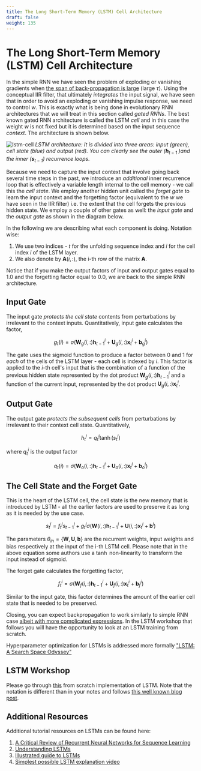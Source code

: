 ```yaml
---
title: The Long Short-Term Memory (LSTM) Cell Architecture
draft: false
weight: 135
---
```


# The Long Short-Term Memory (LSTM) Cell Architecture

In the simple RNN we have seen the problem of exploding or vanishing gradients when [the span of back-propagation is large](http://ai.dinfo.unifi.it/paolo//ps/tnn-94-gradient.pdf) (large $\tau$). Using the conceptual IIR filter, that ultimately _integrates_ the input signal, we have seen that in order to avoid an exploding or vanishing impulse response, we need to control $w$. This is exactly what is being done in evolutionary RNN architectures that we will treat in this section called _gated RNNs_. The best known gated RNN architecture is called the LSTM _cell_ and in this case the weight $w$ is not fixed but it is determined based on the input sequence _context_. The architecture is shown below. 

![lstm-cell](images/rnn-LSTM.png)
*LSTM architecture: It is divided into three areas: input (green), cell state (blue) and output (red). You can clearly see the outer ($\mathbf h_{t-1}$ )and the inner ($\mathbf s_{t-1}$) recurrence loops.*

Because we need to capture the input context that involve going back several time steps in the past, we introduce an _additional_ inner recurrence loop that is effectively a variable length internal to the cell memory - we call this the _cell state_.  We employ another hidden unit called the _forget gate_  to learn the input context and the forgetting factor (equivalent to the $w$ we have seen in the IIR filter) i.e. the extent that the cell forgets the previous hidden state. We employ a couple of other gates as well: the _input gate_ and the _output gate_ as shown in the diagram below. 

In the following we are describing what each component is doing. Notation wise:

1. We use two indices - $t$ for the unfolding sequence index and $i$ for the cell index $i$ of the LSTM layer. 
2. We also denote by $\mathbf A(i,:)$,  the i-th row of the matrix $\mathbf A$.  

Notice that if you make the output factors of input and output gates equal to 1.0 and the forgetting factor equal to 0.0, we are back to the simple RNN architecture. 

## Input Gate

The input gate _protects the cell state_ contents from perturbations by irrelevant to the context inputs. Quantitatively,  input gate calculates the factor,

$$g_t(i) =\sigma \Big( \mathbf W_g(i,:) \mathbf h_{t-1}^i + \mathbf U_g(i,:) \mathbf x_t^i + \mathbf b_g^i \Big) $$

The gate uses the sigmoid function to produce a factor between 0 and 1 for _each_ of the cells of the LSTM layer - each cell is indexed by $i$. This factor is applied to the $i$-th cell's input that is the combination of a function  of the previous hidden state represented by the dot product $\mathbf W_g(i,:) \mathbf h_{t-1}^i$  and a function of the current input, represented by the dot product $\mathbf U_g(i,:) \mathbf x_t^i$. 

## Output Gate

The output gate _protects the subsequent cells_ from perturbations by irrelevant to their context cell state. Quantitatively,

$$h_t^i = q_t^i \tanh(s_t^i)$$ 

where $q_t^i$ is the output factor

$$q_t{(i)} =\sigma \Big( \mathbf W_o(i,:) \mathbf h_{t-1}^i + \mathbf U_o(i,:) \mathbf x_t^i + \mathbf b_o^i \Big) $$

## The Cell State and the Forget Gate

This is the heart of the LSTM cell, the cell state is the new memory that is introduced by LSTM - all the earlier factors are used to preserve it as long as it is needed by the use case. 

$$s_t^i = f_t^i s_{t-1}^i + g_t^i \sigma \Big( \mathbf W(i,:) \mathbf h_{t-1}^i + \mathbf U(i,:) \mathbf x_t^i + \mathbf b^i \Big)$$

The parameters $\theta_{in} = \{  \mathbf W, \mathbf U, \mathbf b \}$  are the recurrent weights, input weights and bias respectively at the input of the i-th LSTM cell. Please note that in the above equation some authors use a $\tanh$ non-linearity to transform the input instead of sigmoid. 
 
The forget gate calculates the forgetting factor,

$$f_t^i =\sigma \Big( \mathbf W_f(i,:) \mathbf h_{t-1}^i + \mathbf U_f(i,:) \mathbf x_t^i + \mathbf b_f^i \Big) $$

Similar to the input gate, this factor determines the amount of the earlier cell state that is needed to be preserved. 

Closing, you can expect backpropagation to work similarly to simple RNN case [albeit with more complicated expressions](https://christinakouridi.blog/2019/06/19/backpropagation-lstm/). In the LSTM workshop that follows you will have the opportunity to look at an LSTM training from scratch. 

Hyperparameter optimization for LSTMs is addressed more formally ["LSTM: A Search Space Odyssey"](https://arxiv.org/pdf/1503.04069v1.pdf)

## LSTM Workshop

Please go through [this](https://christinakouridi.blog/2019/06/20/vanilla-lstm-numpy/) from scratch implementation of LSTM. Note that the notation is different than in your notes and follows [this well known blog post](https://colah.github.io/posts/2015-08-Understanding-LSTMs/).  

## Additional Resources

Additional tutorial resources on LSTMs can be found here:
1. [A Critical Review of Recurrent Neural Networks for Sequence Learning](https://arxiv.org/pdf/1506.00019.pdf)
2. [Understanding LSTMs](https://colah.github.io/posts/2015-08-Understanding-LSTMs) 
3. [Illustrated guide to LSTMs](https://towardsdatascience.com/illustrated-guide-to-lstms-and-gru-s-a-step-by-step-explanation-44e9eb85bf21)
4. [Simplest possible LSTM explanation video](https://www.youtube.com/watch?v=WCUNPb-5EYI)

